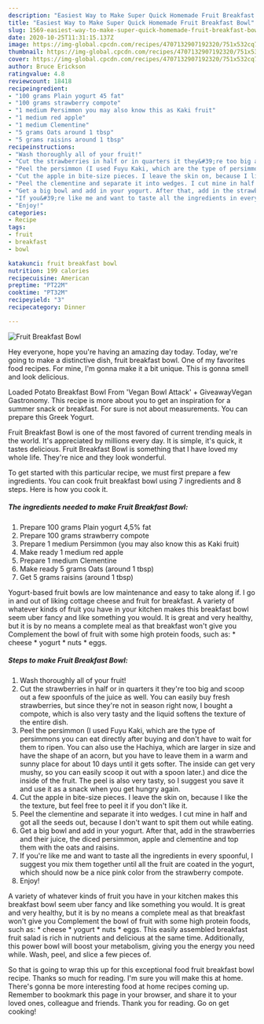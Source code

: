 ```yaml
---
description: "Easiest Way to Make Super Quick Homemade Fruit Breakfast Bowl"
title: "Easiest Way to Make Super Quick Homemade Fruit Breakfast Bowl"
slug: 1569-easiest-way-to-make-super-quick-homemade-fruit-breakfast-bowl
date: 2020-10-25T11:31:15.137Z
image: https://img-global.cpcdn.com/recipes/4707132907192320/751x532cq70/fruit-breakfast-bowl-recipe-main-photo.jpg
thumbnail: https://img-global.cpcdn.com/recipes/4707132907192320/751x532cq70/fruit-breakfast-bowl-recipe-main-photo.jpg
cover: https://img-global.cpcdn.com/recipes/4707132907192320/751x532cq70/fruit-breakfast-bowl-recipe-main-photo.jpg
author: Bruce Erickson
ratingvalue: 4.8
reviewcount: 18418
recipeingredient:
- "100 grams Plain yogurt 45 fat"
- "100 grams strawberry compote"
- "1 medium Persimmon you may also know this as Kaki fruit"
- "1 medium red apple"
- "1 medium Clementine"
- "5 grams Oats around 1 tbsp"
- "5 grams raisins around 1 tbsp"
recipeinstructions:
- "Wash thoroughly all of your fruit!"
- "Cut the strawberries in half or in quarters it they&#39;re too big and scoop out a few spoonfuls of the juice as well. You can easily buy fresh strawberries, but since they&#39;re not in season right now, I bought a compote, which is also very tasty and the liquid softens the texture of the entire dish."
- "Peel the persimmon (I used Fuyu Kaki, which are the type of persimmons you can eat directly after buying and don&#39;t have to wait for them to ripen. You can also use the Hachiya, which are larger in size and have the shape of an acorn, but you have to leave them in a warm and sunny place for about 10 days until it gets softer. The inside can get very mushy, so you can easily scoop it out with a spoon later.) and dice the inside of the fruit. The peel is also very tasty, so I suggest you save it and use it as a snack when you get hungry again."
- "Cut the apple in bite-size pieces. I leave the skin on, because I like the the texture, but feel free to peel it if you don&#39;t like it."
- "Peel the clementine and separate it into wedges. I cut mine in half and got all the seeds out, because I don&#39;t want to spit them out while eating."
- "Get a big bowl and add in your yogurt. After that, add in the strawberries and their juice, the diced persimmon, apple and clementine and top them with the oats and raisins."
- "If you&#39;re like me and want to taste all the ingredients in every spoonful, I suggest you mix them together until all the fruit are coated in the yogurt, which should now be a nice pink color from the strawberry compote."
- "Enjoy!"
categories:
- Recipe
tags:
- fruit
- breakfast
- bowl

katakunci: fruit breakfast bowl 
nutrition: 199 calories
recipecuisine: American
preptime: "PT22M"
cooktime: "PT32M"
recipeyield: "3"
recipecategory: Dinner

---
```



![Fruit Breakfast Bowl](https://img-global.cpcdn.com/recipes/4707132907192320/751x532cq70/fruit-breakfast-bowl-recipe-main-photo.jpg)

Hey everyone, hope you're having an amazing day today. Today, we're going to make a distinctive dish, fruit breakfast bowl. One of my favorites food recipes. For mine, I'm gonna make it a bit unique. This is gonna smell and look delicious.

Loaded Potato Breakfast Bowl From &#39;Vegan Bowl Attack&#39; + GiveawayVegan Gastronomy. This recipe is more about you to get an inspiration for a summer snack or breakfast. For sure is not about measurements. You can prepare this Greek Yogurt.

Fruit Breakfast Bowl is one of the most favored of current trending meals in the world. It's appreciated by millions every day. It is simple, it's quick, it tastes delicious. Fruit Breakfast Bowl is something that I have loved my whole life. They're nice and they look wonderful.


To get started with this particular recipe, we must first prepare a few ingredients. You can cook fruit breakfast bowl using 7 ingredients and 8 steps. Here is how you cook it.

<!--inarticleads1-->

##### The ingredients needed to make Fruit Breakfast Bowl:

1. Prepare 100 grams Plain yogurt 4,5% fat
1. Prepare 100 grams strawberry compote
1. Prepare 1 medium Persimmon (you may also know this as Kaki fruit)
1. Make ready 1 medium red apple
1. Prepare 1 medium Clementine
1. Make ready 5 grams Oats (around 1 tbsp)
1. Get 5 grams raisins (around 1 tbsp)


Yogurt-based fruit bowls are low maintenance and easy to take along if. I go in and out of liking cottage cheese and fruit for breakfast. A variety of whatever kinds of fruit you have in your kitchen makes this breakfast bowl seem uber fancy and like something you would. It is great and very healthy, but it is by no means a complete meal as that breakfast won&#39;t give you Complement the bowl of fruit with some high protein foods, such as: * cheese * yogurt * nuts * eggs. 

<!--inarticleads2-->

##### Steps to make Fruit Breakfast Bowl:

1. Wash thoroughly all of your fruit!
1. Cut the strawberries in half or in quarters it they&#39;re too big and scoop out a few spoonfuls of the juice as well. You can easily buy fresh strawberries, but since they&#39;re not in season right now, I bought a compote, which is also very tasty and the liquid softens the texture of the entire dish.
1. Peel the persimmon (I used Fuyu Kaki, which are the type of persimmons you can eat directly after buying and don&#39;t have to wait for them to ripen. You can also use the Hachiya, which are larger in size and have the shape of an acorn, but you have to leave them in a warm and sunny place for about 10 days until it gets softer. The inside can get very mushy, so you can easily scoop it out with a spoon later.) and dice the inside of the fruit. The peel is also very tasty, so I suggest you save it and use it as a snack when you get hungry again.
1. Cut the apple in bite-size pieces. I leave the skin on, because I like the the texture, but feel free to peel it if you don&#39;t like it.
1. Peel the clementine and separate it into wedges. I cut mine in half and got all the seeds out, because I don&#39;t want to spit them out while eating.
1. Get a big bowl and add in your yogurt. After that, add in the strawberries and their juice, the diced persimmon, apple and clementine and top them with the oats and raisins.
1. If you&#39;re like me and want to taste all the ingredients in every spoonful, I suggest you mix them together until all the fruit are coated in the yogurt, which should now be a nice pink color from the strawberry compote.
1. Enjoy!


A variety of whatever kinds of fruit you have in your kitchen makes this breakfast bowl seem uber fancy and like something you would. It is great and very healthy, but it is by no means a complete meal as that breakfast won&#39;t give you Complement the bowl of fruit with some high protein foods, such as: * cheese * yogurt * nuts * eggs. This easily assembled breakfast fruit salad is rich in nutrients and delicious at the same time. Additionally, this power bowl will boost your metabolism, giving you the energy you need while. Wash, peel, and slice a few pieces of. 

So that is going to wrap this up for this exceptional food fruit breakfast bowl recipe. Thanks so much for reading. I'm sure you will make this at home. There's gonna be more interesting food at home recipes coming up. Remember to bookmark this page in your browser, and share it to your loved ones, colleague and friends. Thank you for reading. Go on get cooking!
